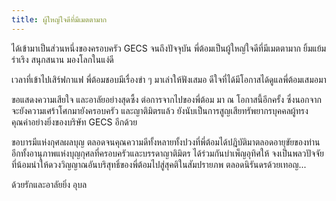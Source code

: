```yaml
---
title: ผู้ใหญ่ใจดีที่มีเมตตามาก
---
```



ได้เข้ามาเป็นส่วนหนึ่งของครอบครัว GECS จนถึงปัจจุบัน พี่ต้อมเป็นผู้ใหญ่ใจดีที่มีเมตตามาก ยิ้มแย้ม ร่าเริง สนุกสนาน มองโลกในแง่ดี

เวลาที่เข้าไปเสิร์ฟกาแฟ พี่ต้อมชอบมีเรื่องขำ ๆ มาเล่าให้ฟังเสมอ ดีใจที่ได้มีโอกาสได้ดูแลพี่ต้อมเสมอมา

ขอแสดงความเสียใจ และอาลัยอย่างสุดซึ้ง ต่อการจากไปของพี่ต้อม มา ณ โอกาสนี้อีกครั้ง ซึ่งนอกจากจะยังความเศร้าโศกมายังครอบครัว และญาติมิตรแล้ว ยังนับเป็นการสูญเสียทรัพยากรบุคคลผู้ทรงคุณค่าอย่างยิ่งของบริษัท GECS อีกด้วย

ขอบารมีแห่งกุศลผลบุญ ตลอดจนคุณความดีทั้งหลายทั้งปวงที่พี่ต้อมได้ปฎิบัติมาตลอดอายุขัยของท่าน อีกทั้งอานุภาพแห่งบุญกุศลที่ครอบครัวและบรรดาญาติมิตร ได้ร่วมกันบำเพ็ญอุทิศให้ จงเป็นพลวปัจจัยที่น้อมนำให้ดวงวิญญาณอันบริสุทธิ์ของพี่ต้อมไปสู่สุคติในสัมปรายภพ ตลอดนิรันดรด้วยเทอญ...

ด้วยรักและอาลัยยิ่ง
อุบล

